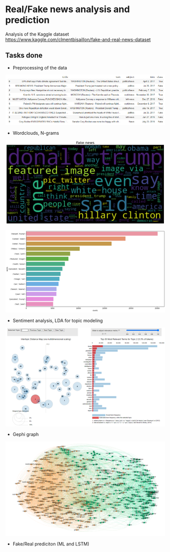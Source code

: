 # Real/Fake news analysis and prediction

Analysis of the Kaggle dataset https://www.kaggle.com/clmentbisaillon/fake-and-real-news-dataset

## Tasks done

- Preprocessing of the data

![Data](assets/dataset.PNG)

- Wordclouds, N-grams

![Data](assets/wordcloud_fake.PNG)

![Data](assets/2_gram.png)

- Sentiment analysis, LDA for topic modeling

![Data](assets/topics.PNG)

- Gephi graph

![Data](assets/graph_gephi_2.PNG)

- Fake/Real prediciton (ML and LSTM)




